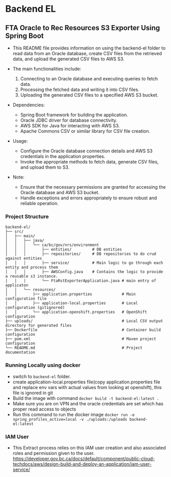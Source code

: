 # Backend EL

## FTA Oracle to Rec Resources S3 Exporter Using Spring Boot

- This README file provides information on using the backend-el folder to read
  data from an Oracle database, create CSV files from the retrieved data, and
  upload the generated CSV files to AWS S3.

- The main functionalities include:

  1. Connecting to an Oracle database and executing queries to fetch data.
  2. Processing the fetched data and writing it into CSV files.
  3. Uploading the generated CSV files to a specified AWS S3 bucket.

- Dependencies:

  - Spring Boot framework for building the application.
  - Oracle JDBC driver for database connectivity.
  - AWS SDK for Java for interacting with AWS S3.
  - Apache Commons CSV or similar library for CSV file creation.

- Usage:

  - Configure the Oracle database connection details and AWS S3 credentials in
    the application properties.
  - Invoke the appropriate methods to fetch data, generate CSV files, and upload
    them to S3.

- Note:
  - Ensure that the necessary permissions are granted for accessing the Oracle
    database and AWS S3 bucket.
  - Handle exceptions and errors appropriately to ensure robust and reliable
    operation.

### Project Structure

```
backend-el/
├── src/
│   ├── main/
│   │   ├── java/
│   │   │   └── ca/bc/gov/nrs/environment
│   │   │       ├── entities/         # DB entities
│   │   │       ├── repositories/     # DB repositories to do crud against entities
│   │   │       ├── service/          # Main logic to go through each entity and process them
│   │   │       ├── AWSConfig.java    # Contains the logic to provide a reusable s3 instance.
|   |   |       └── FtaRstExporterApplication.java # main entry of applicaton
│   │   └── resources/
│   │       ├── application.properties             # Main configuration file
│   │       ├── application-local.properties       # Local configuration (gitignored)
│   │       └── application-openshift.properties   # OpenShift configuration
├── uploads/                                       # Local CSV output directory for generated files
├── Dockerfile                                     # Container build configuration
├── pom.xml                                        # Maven project configuration
└── README.md                                      # Project documentation
```

### Running Locally using docker

- switch to `backend-el` folder.
- create application-local.properties file(copy application.properties file and
  replace env vars with actual values from looking at openshift), this file is
  ignored in git
- Build the image with command `docker build -t backend-el:latest .`
- Make sure you are on VPN and the oracle credentials are set which has proper
  read access to objects
- Run this command to run the docker image
  `docker run -e spring_profiles_active=local -v ./uploads:/uploads backend-el:latest`

### IAM User

- This Extract process relies on this IAM user creation and also associated
  roles and permission given to the user.
  https://developer.gov.bc.ca/docs/default/component/public-cloud-techdocs/aws/design-build-and-deploy-an-application/iam-user-service/
